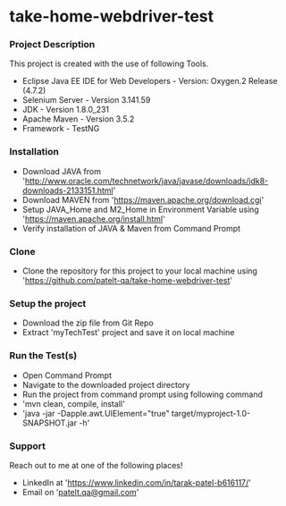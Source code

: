 # take-home-webdriver-test

### Project Description
This project is created with the use of following Tools.

- Eclipse Java EE IDE for Web Developers - Version: Oxygen.2 Release (4.7.2)
- Selenium Server - Version 3.141.59
- JDK - Version 1.8.0_231
- Apache Maven - Version 3.5.2
- Framework - TestNG

### Installation
- Download JAVA from 'http://www.oracle.com/technetwork/java/javase/downloads/jdk8-downloads-2133151.html'
- Download MAVEN from 'https://maven.apache.org/download.cgi'
- Setup JAVA_Home and M2_Home in Environment Variable using 'https://maven.apache.org/install.html'
- Verify installation of JAVA & Maven from Command Prompt

### Clone
- Clone the repository for this project to your local machine using 'https://github.com/patelt-qa/take-home-webdriver-test'

### Setup the project
- Download the zip file from Git Repo
- Extract 'myTechTest' project and save it on local machine

### Run the Test(s)
- Open Command Prompt
- Navigate to the downloaded project directory
- Run the project from command prompt using following command 
- 'mvn clean, compile, install'
- 'java -jar -Dapple.awt.UIElement="true" target/myproject-1.0-SNAPSHOT.jar -h'


### Support
Reach out to me at one of the following places!

- LinkedIn at 'https://www.linkedin.com/in/tarak-patel-b616117/'
- Email on 'patelt.qa@gmail.com'

